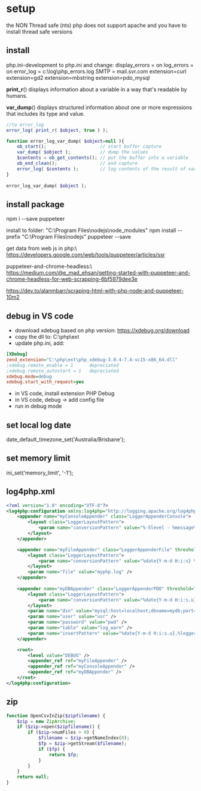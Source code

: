 # setup

the NON Thread safe (nts) php does not support apache and you have to install thread safe versions

## install
php.ini-development to php.ini and change:
  display_errors = on
  log_errors = on
  error_log = c:\log\php_errors.log
  SMTP = mail.svr.com
  extension=curl
  extension=gd2
  extension=mbstring
  extension=pdo_mysql

**print_r**() displays information about a variable in a way that's readable by humans. 

**var_dump**() displays structured information about one or more expressions that includes its type and value.

```php
//to error_log
error_log( print_r( $object, true ) );

function error_log_var_dump( $object=null ){
    ob_start();                    // start buffer capture
    var_dump( $object );           // dump the values
    $contents = ob_get_contents(); // put the buffer into a variable
    ob_end_clean();                // end capture
    error_log( $contents );        // log contents of the result of var_dump( $object )
}
 
error_log_var_dump( $object );
```

## install package
npm i --save puppeteer

install to folder: "C:\Program Files\nodejs\node_modules"
npm install --prefix "C:\Program Files\nodejs" puppeteer --save

get data from web js in php:\\
https://developers.google.com/web/tools/puppeteer/articles/ssr

puppeteer-and-chrome-headless:\\
https://medium.com/@e_mad_ehsan/getting-started-with-puppeteer-and-chrome-headless-for-web-scrapping-6bf5979dee3e

https://dev.to/alanmbarr/scraping-html-with-php-node-and-puppeteer-10m2

## debug in VS code
  * download xdebug based on php version: https://xdebug.org/download
  * copy the dll to: C:\php\ext
  * update php.ini, add: 
```ini
[XDebug]
zend_extension="C:\php\ext\php_xdebug-3.0.4-7.4-vc15-x86_64.dll"
;xdebug.remote_enable = 1      depreciated
;xdebug.remote_autostart = 1   depreciated
xdebug.mode=debug
xdebug.start_with_request=yes 
```
  * in VS code, install extension PHP Debug
  * in VS code, debug -> add config file
  * run in debug mode
  
## set local log date
date_default_timezone_set('Australia/Brisbane');

## set memory limit
ini_set('memory_limit', '-1');

## log4php.xml
```xml
<?xml version="1.0" encoding="UTF-8"?>
<log4php:configuration xmlns:log4php="http://logging.apache.org/log4php/">
    <appender name="myConsoleAppender" class="LoggerAppenderConsole">
        <layout class="LoggerLayoutPattern">
            <param name="conversionPattern" value="%-5level - %message%n" />
        </layout>              
    </appender>    

    <appender name="myFileAppender" class="LoggerAppenderFile" threshold="WARN">      
        <layout class="LoggerLayoutPattern">
            <param name="conversionPattern" value="%date{Y-m-d H:i:s} %-5level - Line: %-5line File: %file%n  %-25logger %message%n" />
        </layout>
        <param name="file" value="myphp.log" />                 
    </appender>
 
    <appender name="myDBAppender" class="LoggerAppenderPDO" threshold="WARN">
        <layout class="LoggerLayoutPattern">
            <param name="conversionPattern" value="%date{Y-m-d H:i:s.u},%logger,%level,%message,%pid,%file,%line" />
        </layout>
        <param name="dsn" value="mysql:host=localhost;dbname=mydb;port=3306"/>
        <param name="user" value="usr" />
        <param name="password" value="pwd" />
        <param name="table" value="log_warn" />
        <param name="insertPattern" value="%date{Y-m-d H:i:s.u},%logger,%level,%message,%pid,%file,%line" />
    </appender>

    <root>
        <level value="DEBUG" />                                
        <appender_ref ref="myFileAppender" />                        
        <appender_ref ref="myConsoleAppender" />  
        <appender_ref ref="myDBAppender" />  
    </root>
</log4php:configuration>
```

## zip
```php
function OpenCsvInZip($zipfilename) {
    $zip = new ZipArchive;
    if ($zip->open($zipfilename)) {
        if ($zip->numFiles > 0) {
            $filename = $zip->getNameIndex(0);
            $fp = $zip->getStream($filename);
            if ($fp) {
                return $fp;
            }
        }
    }
    return null;
}
```


